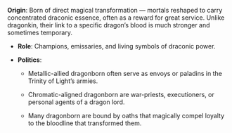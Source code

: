  **Origin**: Born of direct magical transformation — mortals reshaped to carry concentrated draconic essence, often as a reward for great service. Unlike dragonkin, their link to a specific dragon’s blood is much stronger and sometimes temporary.
    
- **Role**: Champions, emissaries, and living symbols of draconic power.
    
- **Politics**:
    
    - Metallic-allied dragonborn often serve as envoys or paladins in the Trinity of Light’s armies.
        
    - Chromatic-aligned dragonborn are war-priests, executioners, or personal agents of a dragon lord.
        
    - Many dragonborn are bound by oaths that magically compel loyalty to the bloodline that transformed them.
        